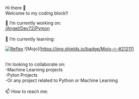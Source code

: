  Hi there 👋<br>
 Welcome to my coding block!!

<div>
  🔭 I’m currently working on:<br>
  <a href="https://github.com/AngelDev72/Pymon-">/Angel/Dev72/Pymon</a>
</div><br>
<div>
  🌱 I’m currently learning:<br>
  
[![Reflex](https://img.shields.io/badge/Reflex-0.3.9+-5646ED?style=for-the-badge&logo=reflex&logoColor=white&labelColor=101010)](https://reflex.dev)
![Mojo](https://img.shields.io/badge/Mojo-🔥-#212111

</div><br>

<div>
  I’m looking to collaborate on:<br>
  -Machine Learning projects<br>
  -Pyton Projects<br>
  -Or any project related to Python or Machine Learning
</div><br>
<div>
  📫 How to reach me:<br>
  
</div>
